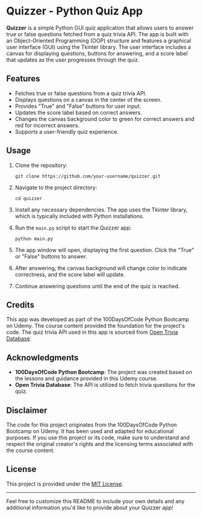 # Quizzer - Python Quiz App

**Quizzer** is a simple Python GUI quiz application that allows users to answer true or false questions fetched from a quiz trivia API. The app is built with an Object-Oriented Programming (OOP) structure and features a graphical user interface (GUI) using the Tkinter library. The user interface includes a canvas for displaying questions, buttons for answering, and a score label that updates as the user progresses through the quiz.

## Features

- Fetches true or false questions from a quiz trivia API.
- Displays questions on a canvas in the center of the screen.
- Provides "True" and "False" buttons for user input.
- Updates the score label based on correct answers.
- Changes the canvas background color to green for correct answers and red for incorrect answers.
- Supports a user-friendly quiz experience.

## Usage

1. Clone the repository:

   ```
   git clone https://github.com/your-username/quizzer.git
   ```

2. Navigate to the project directory:

   ```
   cd quizzer
   ```

3. Install any necessary dependencies. The app uses the Tkinter library, which is typically included with Python installations.

4. Run the `main.py` script to start the Quizzer app:

   ```
   python main.py
   ```

5. The app window will open, displaying the first question. Click the "True" or "False" buttons to answer.

6. After answering, the canvas background will change color to indicate correctness, and the score label will update.

7. Continue answering questions until the end of the quiz is reached.

## Credits

This app was developed as part of the 100DaysOfCode Python Bootcamp on Udemy. The course content provided the foundation for the project's code. The quiz trivia API used in this app is sourced from [Open Trivia Database](https://opentdb.com/).

## Acknowledgments

- **100DaysOfCode Python Bootcamp**: The project was created based on the lessons and guidance provided in this Udemy course.
- **Open Trivia Database**: The API is utilized to fetch trivia questions for the quiz.

## Disclaimer

The code for this project originates from the 100DaysOfCode Python Bootcamp on Udemy. It has been used and adapted for educational purposes. If you use this project or its code, make sure to understand and respect the original creator's rights and the licensing terms associated with the course content.

## License

This project is provided under the [MIT License](LICENSE).

---

Feel free to customize this README to include your own details and any additional information you'd like to provide about your Quizzer app!
